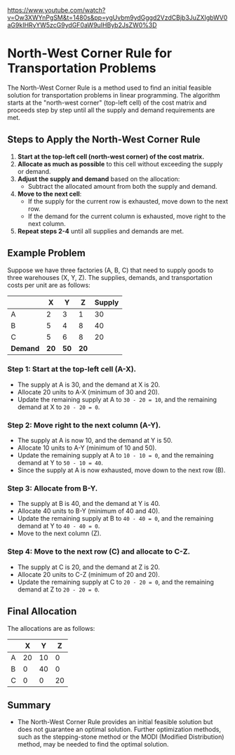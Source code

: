 https://www.youtube.com/watch?v=Ow3XWYnPgSM&t=1480s&pp=ygUvbm9ydGggd2VzdCBjb3JuZXIgbWV0aG9kIHRyYW5zcG9ydGF0aW9uIHByb2JsZW0%3D
# North-West Corner Rule for Transportation Problems

The North-West Corner Rule is a method used to find an initial feasible solution for transportation problems in linear programming. The algorithm starts at the "north-west corner" (top-left cell) of the cost matrix and proceeds step by step until all the supply and demand requirements are met.

## Steps to Apply the North-West Corner Rule

1. **Start at the top-left cell (north-west corner) of the cost matrix.**
2. **Allocate as much as possible** to this cell without exceeding the supply or demand.
3. **Adjust the supply and demand** based on the allocation:
   - Subtract the allocated amount from both the supply and demand.
4. **Move to the next cell**:
   - If the supply for the current row is exhausted, move down to the next row.
   - If the demand for the current column is exhausted, move right to the next column.
5. **Repeat steps 2-4** until all supplies and demands are met.

## Example Problem

Suppose we have three factories (A, B, C) that need to supply goods to three warehouses (X, Y, Z). The supplies, demands, and transportation costs per unit are as follows:

|   | X  | Y  | Z  | Supply |
|---|----|----|----|--------|
| A | 2  | 3  | 1  | 30     |
| B | 5  | 4  | 8  | 40     |
| C | 5  | 6  | 8  | 20     |
| **Demand** | **20** | **50** | **20** |        |

### Step 1: Start at the top-left cell (A-X).

- The supply at A is 30, and the demand at X is 20.
- Allocate 20 units to A-X (minimum of 30 and 20).
- Update the remaining supply at A to `30 - 20 = 10`, and the remaining demand at X to `20 - 20 = 0`.

### Step 2: Move right to the next column (A-Y).

- The supply at A is now 10, and the demand at Y is 50.
- Allocate 10 units to A-Y (minimum of 10 and 50).
- Update the remaining supply at A to `10 - 10 = 0`, and the remaining demand at Y to `50 - 10 = 40`.
- Since the supply at A is now exhausted, move down to the next row (B).

### Step 3: Allocate from B-Y.

- The supply at B is 40, and the demand at Y is 40.
- Allocate 40 units to B-Y (minimum of 40 and 40).
- Update the remaining supply at B to `40 - 40 = 0`, and the remaining demand at Y to `40 - 40 = 0`.
- Move to the next column (Z).

### Step 4: Move to the next row (C) and allocate to C-Z.

- The supply at C is 20, and the demand at Z is 20.
- Allocate 20 units to C-Z (minimum of 20 and 20).
- Update the remaining supply at C to `20 - 20 = 0`, and the remaining demand at Z to `20 - 20 = 0`.

## Final Allocation

The allocations are as follows:

|   | X  | Y  | Z  |
|---|----|----|----|
| A | 20 | 10 | 0  |
| B | 0  | 40 | 0  |
| C | 0  | 0  | 20 |

## Summary

- The North-West Corner Rule provides an initial feasible solution but does not guarantee an optimal solution. Further optimization methods, such as the stepping-stone method or the MODI (Modified Distribution) method, may be needed to find the optimal solution.
